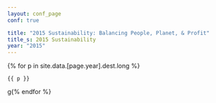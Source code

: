 ```yaml
---
layout: conf_page
conf: true

title: "2015 Sustainability: Balancing People, Planet, & Profit"
title_s: 2015 Sustainability
year: "2015"
---
```


{% for p in site.data.[page.year].dest.long  %}
 
 	{{ p }}

g{% endfor %}